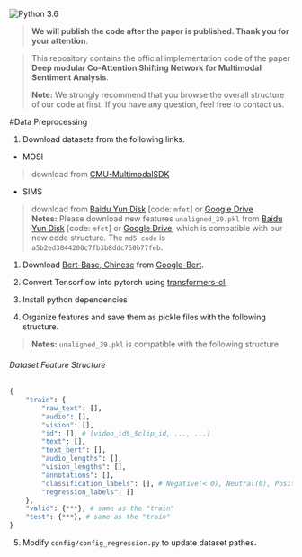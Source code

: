 ![Python 3.6](https://img.shields.io/badge/python-3.6-green.svg)
>**We will publish the code after the paper is published. Thank you for your attention**.

>  This repository contains the official implementation code of the paper **Deep modular Co-Attention Shifting Network for Multimodal Sentiment Analysis**.
> 
> **Note:** We strongly recommend that you browse the overall structure of our code at first. If you have any question, feel free to contact us.




#Data Preprocessing

1. Download datasets from the following links.

- MOSI
> download from [CMU-MultimodalSDK](http://immortal.multicomp.cs.cmu.edu/raw_datasets/processed_data/)

- SIMS
> download from [Baidu Yun Disk](https://pan.baidu.com/share/init?surl=XmobKHUqnXciAm7hfnj2gg) [code: `mfet`] or [Google Drive](https://drive.google.com/drive/folders/1A2S4pqCHryGmiqnNSPLv7rEg63WvjCSk)  
> **Notes:** Please download new features `unaligned_39.pkl` from [Baidu Yun Disk](https://pan.baidu.com/share/init?surl=XmobKHUqnXciAm7hfnj2gg) [code: `mfet`] or [Google Drive](https://drive.google.com/drive/folders/1A2S4pqCHryGmiqnNSPLv7rEg63WvjCSk), which is compatible with our new code structure. The `md5 code` is `a5b2ed3844200c7fb3b8ddc750b77feb`.

1. Download [Bert-Base, Chinese](https://storage.googleapis.com/bert_models/2018_11_03/chinese_L-12_H-768_A-12.zip) from [Google-Bert](https://github.com/google-research/bert).  

2. Convert Tensorflow into pytorch using [transformers-cli](https://huggingface.co/transformers/converting_tensorflow_models.html)  

3. Install python dependencies

4. Organize features and save them as pickle files with the following structure.

> **Notes:** `unaligned_39.pkl` is compatible with the following structure

###### Dataset Feature Structure

```python
{
    "train": {
        "raw_text": [],
        "audio": [],
        "vision": [],
        "id": [], # [video_id$_$clip_id, ..., ...]
        "text": [],
        "text_bert": [],
        "audio_lengths": [],
        "vision_lengths": [],
        "annotations": [],
        "classification_labels": [], # Negative(< 0), Neutral(0), Positive(> 0)
        "regression_labels": []
    },
    "valid": {***}, # same as the "train" 
    "test": {***}, # same as the "train"
}
```

5. Modify `config/config_regression.py` to update dataset pathes.

```

